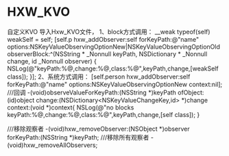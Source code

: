 # HXW_KVO
自定义KVO
导入Hxw_KVO文件，
1、block方式调用：
__weak typeof(self) weakSelf = self;
    [self.p hxw_addObserver:self forKeyPath:@"name" options:NSKeyValueObservingOptionNew|NSKeyValueObservingOptionOld observerBlock:^(NSString * _Nonnull keyPath, NSDictionary * _Nonnull change, id  _Nonnull observer) {
        NSLog(@"keyPath:%@,change:%@,class:%@",keyPath,change,[weakSelf class]);
    }];
2、系统方式调用：
[self.person hxw_addObserver:self forKeyPath:@"name" options:NSKeyValueObservingOptionNew context:nil];
///回调
-(void)observeValueForKeyPath:(NSString *)keyPath ofObject:(id)object change:(NSDictionary<NSKeyValueChangeKey,id> *)change context:(void *)context{
    NSLog(@"no blocks keyPath:%@,change:%@,class:%@",keyPath,change,[self class]);
}

///移除观察者
-(void)hxw_removeObserver:(NSObject *)observer forKeyPath:(NSString *)keyPath;
///移除所有观察者
-(void)hxw_removeAllObservers;
